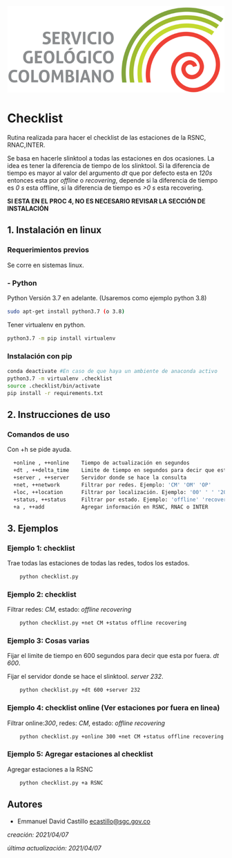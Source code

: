 ![SGC](images/sgc_logo.png)<!-- .element width="700"-->

# Checklist

Rutina realizada para hacer el checklist de las estaciones de la RSNC, RNAC,INTER. 

Se basa en hacerle slinktool a todas las estaciones en dos ocasiones. 
La idea es tener la diferencia de tiempo de los slinktool. Si la diferencia de tiempo 
es mayor al valor del argumento *dt* que por defecto esta en *120s* entonces esta
por *offline* o *recovering*, depende si la diferencia de tiempo es *0 s* esta offline,
si la diferencia de tiempo es *>0 s* esta recovering.

**SI ESTA EN EL PROC 4, NO ES NECESARIO REVISAR LA SECCIÓN DE INSTALACIÓN**

## 1. Instalación en linux

### Requerimientos previos
Se corre en sistemas linux.

### - Python
Python Versión 3.7 en adelante. (Usaremos como ejemplo python 3.8)
```bash
sudo apt-get install python3.7 (o 3.8)
```

Tener virtualenv en python.
```bash
python3.7 -m pip install virtualenv
```

### Instalación con pip 

```bash
conda deactivate #En caso de que haya un ambiente de anaconda activo
python3.7 -m virtualenv .checklist
source .checklist/bin/activate
pip install -r requirements.txt
```

## 2. Instrucciones de uso
### Comandos de uso
Con +h se pide ayuda.
```bash
  +online , ++online    Tiempo de actualización en segundos
  +dt , ++delta_time    Limite de tiempo en segundos para decir que esta por fuera
  +server , ++server    Servidor donde se hace la consulta
  +net, ++network       Filtrar por redes. Ejemplo: 'CM' 'OM' 'OP'
  +loc, ++location      Filtrar por localización. Ejemplo: '00' ' ' '20'
  +status, ++status     Filtrar por estado. Ejemplo: 'offline' 'recovering'
  +a , ++add            Agregar información en RSNC, RNAC o INTER
```
## 3. Ejemplos
### Ejemplo 1: checklist
Trae todas las estaciones de todas las redes, todos los estados.
```bash
    python checklist.py 
```

### Ejemplo 2: checklist
Filtrar redes: *CM*, estado: *offline* *recovering*
```bash
    python checklist.py +net CM +status offline recovering
```

### Ejemplo 3: Cosas varias
Fijar el limite de tiempo en 600 segundos para decir que esta por fuera. *dt 600*.

Fijar el servidor donde se hace el slinktool. *server 232*.
```bash
    python checklist.py +dt 600 +server 232
```

### Ejemplo 4: checklist online (Ver estaciones por fuera en linea)
Filtrar online:*300*, redes: *CM*, estado: *offline* *recovering*
```bash
    python checklist.py +online 300 +net CM +status offline recovering
```

### Ejemplo 5: Agregar estaciones al checklist
Agregar estaciones a la RSNC
```bash
    python checklist.py +a RSNC
```

## Autores
- Emmanuel David Castillo ecastillo@sgc.gov.co

*creación: 2021/04/07*
 
*última actualización: 2021/04/07*
